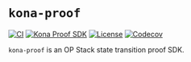 # `kona-proof`

<a href="https://github.com/anton-rs/kona/actions/workflows/rust_ci.yaml"><img src="https://github.com/anton-rs/kona/actions/workflows/rust_ci.yaml/badge.svg?label=ci" alt="CI"></a>
<a href="https://crates.io/crates/kona-proof"><img src="https://img.shields.io/crates/v/kona-proof.svg?label=kona-proof&labelColor=2a2f35" alt="Kona Proof SDK"></a>
<a href="https://github.com/anton-rs/kona/blob/main/LICENSE.md"><img src="https://img.shields.io/badge/License-MIT-d1d1f6.svg?label=license&labelColor=2a2f35" alt="License"></a>
<a href="https://img.shields.io/codecov/c/github/anton-rs/kona"><img src="https://img.shields.io/codecov/c/github/anton-rs/kona" alt="Codecov"></a>

`kona-proof` is an OP Stack state transition proof SDK.
